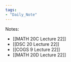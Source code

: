 ```yaml
---
tags:
- "Daily_Note"
---
```

Notes:  
- [[MATH 20C Lecture 22]]  
- [[DSC 20 Lecture 22]]  
- [[COGS 9 Lecture 22]]  
- [[MATH 20D Lecture 22]]  

